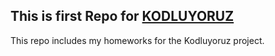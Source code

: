 ## This is first Repo for [KODLUYORUZ](https://www.kodluyoruz.org/)


This repo includes my homeworks for the Kodluyoruz project.